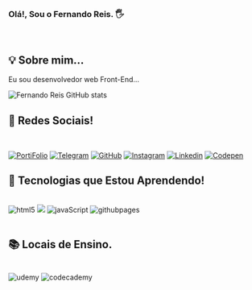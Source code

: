 ### Olá!, Sou o Fernando Reis. 🖐️ 
<br>


## 💡 Sobre mim...

Eu sou desenvolvedor web Front-End...<br>

![Fernando Reis GitHub stats](https://github-readme-stats.vercel.app/api?username=FernandoReis55&show_icons=true&theme=dracula)

## 🔗 Redes Sociais!
<br>

[![PortiFolio](https://img.shields.io/badge/my_portfolio-000?style=for-the-badge&logo=ko-fi&logoColor=white)](https://fernandoreis55.github.io/primeiro_portifolio/)
[![Telegram](https://img.shields.io/badge/Telegram-2CA5E0?style=for-the-badge&logo=telegram&logoColor=white)](https://t.me/Nando_reiis)
[![GitHub](https://img.shields.io/badge/GitHub-100000?style=for-the-badge&logo=github&logoColor=white)](https://github.com/FernandoReis55)
[![Instagram](https://img.shields.io/badge/Instagram-E4405F?style=for-the-badge&logo=instagram&logoColor=white)](https://instagram.com/nandoreis_of)
[![Linkedin](https://img.shields.io/badge/LinkedIn-0077B5?style=for-the-badge&logo=linkedin&logoColor=white)](https://www.linkedin.com/in/fernando-reis-019a3325a/)
[![Codepen](https://img.shields.io/badge/Codepen-000000?style=for-the-badge&logo=codepen&logoColor=white)](https://codepen.io/nandoreis55)
<br>

## 🧠 Tecnologias que Estou Aprendendo!

<div><br>
    <img alt="html5" src="https://img.shields.io/badge/HTML5-E34F26?style=for-the-badge&logo=html5&logoColor=white">
<img src="https://img.shields.io/badge/CSS-239120?&style=for-the-badge&logo=css3&logoColor=white">
<img alt="javaScript" src="https://img.shields.io/badge/JavaScript-F7DF1E?style=for-the-badge&logo=javascript&logoColor=black">
<img alt="githubpages" src="https://img.shields.io/badge/GitHub%20Pages-222222?style=for-the-badge&logo=GitHub%20Pages&logoColor=white">

</div>

<br>

## 📚 Locais de Ensino.

<div><br>
    <img align="center" alt="udemy" src="https://img.shields.io/badge/Udemy-EC5252?style=for-the-badge&logo=Udemy&logoColor=white">
<img align="center" alt="codecademy" src="https://img.shields.io/badge/Codecademy-FFF0E5?style=for-the-badge&logo=codecademy&logoColor=black">



</div>


